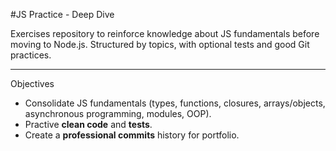 #JS Practice - Deep Dive

Exercises repository to reinforce knowledge about JS fundamentals before moving to Node.js.
Structured by topics, with optional tests and good Git practices.

--- 

Objectives

- Consolidate JS fundamentals (types, functions, closures, arrays/objects, asynchronous programming, modules, OOP).
- Practive **clean code** and **tests**.
- Create a **professional commits** history for portfolio.

